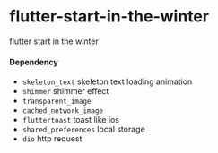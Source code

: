 # flutter-start-in-the-winter
flutter start in the winter 



#### Dependency
- `skeleton_text` skeleton text loading animation
- `shimmer` shimmer effect
- `transparent_image`
- `cached_network_image`
- `fluttertoast` toast like ios
- `shared_preferences` local storage
- `dio` http request 
